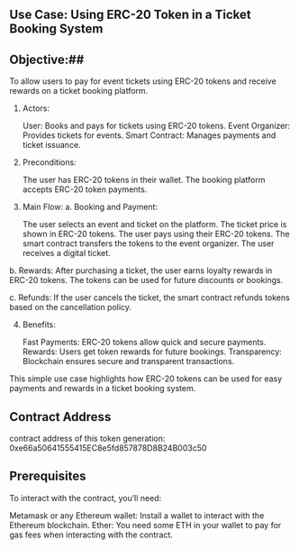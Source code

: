 ## Use Case: Using ERC-20 Token in a Ticket Booking System ##

## Objective:##
To allow users to pay for event tickets using ERC-20 tokens and receive rewards on a ticket booking platform.
1. Actors:

    User: Books and pays for tickets using ERC-20 tokens.
    Event Organizer: Provides tickets for events.
    Smart Contract: Manages payments and ticket issuance.

2. Preconditions:

    The user has ERC-20 tokens in their wallet.
    The booking platform accepts ERC-20 token payments.

3. Main Flow:
a. Booking and Payment:

    The user selects an event and ticket on the platform.
    The ticket price is shown in ERC-20 tokens.
    The user pays using their ERC-20 tokens.
    The smart contract transfers the tokens to the event organizer.
    The user receives a digital ticket.

b. Rewards:
After purchasing a ticket, the user earns loyalty rewards in ERC-20 tokens.
    The tokens can be used for future discounts or bookings.

c. Refunds:
    If the user cancels the ticket, the smart contract refunds tokens based on the cancellation policy.

4. Benefits:

    Fast Payments: ERC-20 tokens allow quick and secure payments.
    Rewards: Users get token rewards for future bookings.
    Transparency: Blockchain ensures secure and transparent transactions.

This simple use case highlights how ERC-20 tokens can be used for easy payments and rewards in a ticket booking system.


## Contract Address ##
contract address of this token generation:  0xe66a50641555415EC8e5fd857878D8B24B003c50

## Prerequisites ##
To interact with the contract, you’ll need:

Metamask or any Ethereum wallet: Install a wallet to interact with the Ethereum blockchain.
Ether: You need some ETH in your wallet to pay for gas fees when interacting with the contract.
